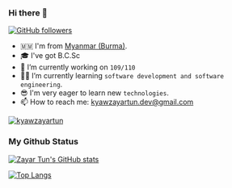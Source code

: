 ### Hi there 👋 

[![GitHub followers](https://img.shields.io/github/followers/ZattWine?style=social)](https://img.shields.io/github/followers/ZattWine?style=social)

- 🇲🇲 I'm from [Myanmar (Burma)][country].
- 🎓 I've got B.C.Sc
- 🏢 I’m currently working on `109/110`
- 👨‍💻 I’m currently learning `software development and software engineering`.
- 😎 I'm very eager to learn new `technologies`.
- 📫 How to reach me: kyawzayartun.dev@gmail.com

[![kyawzayartun](https://github-readme-stats.vercel.app/api/pin/?username=ZattWine&theme=blueberry&repo=kyawzayartun)](https://kyawzayartun.vercel.app/)

### My Github Status

<!-- https://github.com/anuraghazra/github-readme-stats -->
[![Zayar Tun's GitHub stats](https://github-readme-stats.vercel.app/api?username=ZattWine&theme=blueberry&show_icons=true&locale=en)](https://github.com/ZattWine)

[![Top Langs](https://github-readme-stats.vercel.app/api/top-langs/?username=ZattWine&layout=compact&theme=blueberry)](https://github.com/ZattWine)

[country]: https://en.wikipedia.org/wiki/Myanmar

